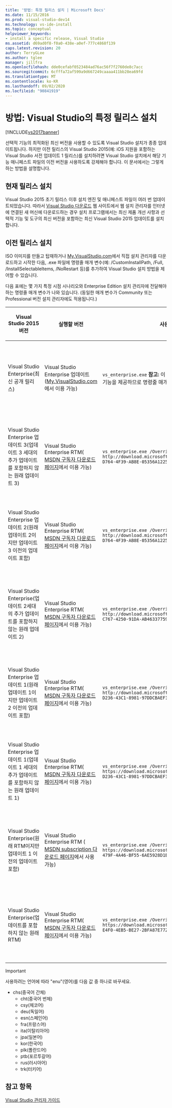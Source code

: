 ```yaml
---
title: '방법: 특정 릴리스 설치 | Microsoft Docs'
ms.date: 11/15/2016
ms.prod: visual-studio-dev14
ms.technology: vs-ide-install
ms.topic: conceptual
helpviewer_keywords:
- install a specific release, Visual Studio
ms.assetid: d69ad0f8-f0a0-438e-a0ef-777c4868f139
caps.latest.revision: 20
author: TerryGLee
ms.author: tglee
manager: jillfra
ms.openlocfilehash: dde0cefabf0523484ad76ac56f7f2760de8c7acc
ms.sourcegitcommit: 6cfffa72af599a9d667249caaaa411bb28ea69fd
ms.translationtype: MT
ms.contentlocale: ko-KR
ms.lasthandoff: 09/02/2020
ms.locfileid: "90841919"
---
```

# <a name="how-to-install-a-specific-release-of-visual-studio"></a>방법: Visual Studio의 특정 릴리스 설치
[!INCLUDE[vs2017banner](../includes/vs2017banner.md)]

선택적 기능의 최적화된 최신 버전을 사용할 수 있도록 Visual Studio 설치가 종종 업데이트됩니다.  하지만 이전 릴리스의 Visual Studio 2015(예: iOS 지원을 포함하는 Visual Studio 서전 업데이트 1 릴리스)를 설치하려면 Visual Studio 설치에서 해당 기능 매니페스트 파일의 이전 버전을 사용하도록 강제해야 합니다. 이 문서에서는 그렇게 하는 방법을 설명합니다.

## <a name="installing-the-current-release"></a>현재 릴리스 설치
 Visual Studio 2015 초기 릴리스 이후 설치 엔진 및 매니페스트 파일이 여러 번 업데이트되었습니다.  따라서 [Visual Studio 다운로드](https://www.visualstudio.com/downloads/download-visual-studio-vs) 웹 사이트에서 웹 설치 관리자를 인터넷에 연결된 새 머신에 다운로드하는 경우 설치 프로그램에서는 최신 제품 개선 사항과 선택적 기능 및 도구의 최신 버전을 포함하는 최신 Visual Studio 2015 업데이트를 설치합니다.

## <a name="installing-earlier-releases"></a>이전 릴리스 설치
 ISO 이미지를 만들고 탑재하거나 [My.VisualStudio.com](https://my.visualstudio.com/downloads?q=visual%20studio%20enterprise%202015)에서 직접 설치 관리자를 다운로드하고 시작한 다음, .exe 파일에 명령줄 매개 변수(예: /CustomInstallPath, /Full, /InstallSelectableItems, /NoRestart 등)를 추가하여 Visual Studio 설치 방법을 제어할 수 있습니다.

 다음 표에는 몇 가지 특정 시점 시나리오와 Enterprise Edition 설치 관리자에 전달해야 하는 명령줄 매개 변수가 나와 있습니다. (동일한 매개 변수가 Community 또는 Professional 버전 설치 관리자에도 적용됩니다.)

|Visual Studio 2015 버전|실행할 버전|사용할 명령줄|설치 프로그램에서 수행하는 작업|
|--------------------------------|-----------------|--------------------------|---------------------|
|Visual Studio Enterprise(최신 공개 릴리스)|Visual Studio Enterprise 업데이트([My.VisualStudio.com](https://my.visualstudio.com/downloads?q=visual%20studio%20enterprise%202015)에서 이용 가능)|`vs_enterprise.exe` **참고:**  이 설치의 기본 동작에서는 최신 선택적 기능을 제공하므로 명령줄 매개 변수가 필요하지 않습니다.|Visual Studio 설치 프로그램에서 최신 feed.xml를 사용하고 최신 파일을 설치합니다.|
|Visual Studio Enterprise 업데이트 3(업데이트 3 세대의 추가 업데이트를 포함하지 않는 원래 업데이트 3)|Visual Studio Enterprise RTM( [MSDN 구독자 다운로드 페이지](https://msdn.microsoft.com/subscriptions/downloads/)에서 이용 가능)|`vs_enterprise.exe /OverrideFeedURI http://download.microsoft.com/download/6/B/B/6BBD3561-D764-4F39-AB8E-05356A122545/20160628.2/enu/feed.xml`|Visual Studio 설치 프로그램에서 업데이트 3이 릴리스될 때 제공된 feed.xml을 사용합니다.|
|Visual Studio Enterprise 업데이트 2(원래 업데이트 2이지만 업데이트 3 이전의 업데이트 포함)|Visual Studio Enterprise RTM( [MSDN 구독자 다운로드 페이지](https://msdn.microsoft.com/subscriptions/downloads/)에서 이용 가능)|`vs_enterprise.exe /OverrideFeedURI http://download.microsoft.com/download/6/B/B/6BBD3561-D764-4F39-AB8E-05356A122545/20160620.2/enu/feed.xml`|Visual Studio 설치 프로그램에서 업데이트 3 출시 전의 최신 feed.xml를 사용합니다.|
|Visual Studio Enterprise(업데이트 2세대의 추가 업데이트를 포함하지 않는 원래 업데이트 2)|Visual Studio Enterprise RTM( [MSDN 구독자 다운로드 페이지](https://msdn.microsoft.com/subscriptions/downloads/)에서 이용 가능)|`vs_enterprise.exe /OverrideFeedURI http://download.microsoft.com/download/0/6/B/06BB0C5C-C767-4250-91DA-AB463377597E/20160405.3/enu/feed.xml`|Visual Studio 설치 프로그램에서 업데이트 2가 릴리스될 때 제공된 feed.xml을 사용합니다.|
|Visual Studio Enterprise 업데이트 1(원래 업데이트 1이지만 업데이트 2 이전의 업데이트 포함)|Visual Studio Enterprise RTM( [MSDN 구독자 다운로드 페이지](https://msdn.microsoft.com/subscriptions/downloads/)에서 이용 가능)|`vs_enterprise.exe /OverrideFeedURI http://download.microsoft.com/download/3/2/A/32A1974F-D236-43C1-8981-97DDCBAEF14A/20160225.3/enu/feed.xml`|Visual Studio 설치 프로그램에서 업데이트 2 출시 전의 최신 feed.xml를 사용합니다.|
|Visual Studio Enterprise 업데이트 1(업데이트 1 세대의 추가 업데이트를 포함하지 않는 원래 업데이트 1)|Visual Studio Enterprise RTM( [MSDN 구독자 다운로드 페이지](https://msdn.microsoft.com/subscriptions/downloads/)에서 이용 가능)|`vs_enterprise.exe /OverrideFeedURI https://download.microsoft.com/download/3/2/A/32A1974F-D236-43C1-8981-97DDCBAEF14A/20151201.1/enu/feed.xml`|Visual Studio 설치 프로그램에서 업데이트 1이 릴리스될 때 제공된 feed.xml을 사용합니다.|
|Visual Studio Enterprise(원래 RTM이지만 업데이트 1 이전의 업데이트 포함)|Visual Studio Enterprise RTM (  [MSDN subscription 다운로드 페이지](https://msdn.microsoft.com/subscriptions/downloads/)에서 사용 가능)|`vs_enterprise.exe /OverrideFeedURI https://download.microsoft.com/download/3/6/1/36188D5F-479F-4A46-BF55-6AE5928D1EBB/20151102.3/enu/feed.xml`|Visual Studio 설치 프로그램에서 업데이트 1 출시 전의 최신 feed.xml를 사용합니다.|
|Visual Studio Enterprise(업데이트를 포함하지 않는 원래 RTM)|Visual Studio Enterprise RTM( [MSDN 구독자 다운로드 페이지](https://msdn.microsoft.com/subscriptions/downloads/)에서 이용 가능)|`vs_enterprise.exe /OverrideFeedURI https://download.microsoft.com/download/5/7/B/57BF5016-E4F0-4EB5-BE27-2BFA87E7723F/20150713.1/enu/feed.xml`|Visual Studio 설치 프로그램에서 RTM이 릴리스될 때 제공된 feed.xml을 사용합니다.|

> [!IMPORTANT]
> 사용하려는 언어에 따라 "enu"(영어)를 다음 값 중 하나로 바꾸세요.
>
> - chs(중국어 간체)
>   - cht(중국어 번체)
>   - csy(체코어)
>   - deu(독일어)
>   - esn(스페인어)
>   - fra(프랑스어)
>   - ita(이탈리아어)
>   - jpa(일본어)
>   - kor(한국어)
>   - plk(폴란드어)
>   - ptb(포르투갈어)
>   - rus(러시아어)
>   - trk(터키어)

## <a name="see-also"></a>참고 항목
 [Visual Studio 관리자 가이드](../install/visual-studio-administrator-guide.md)